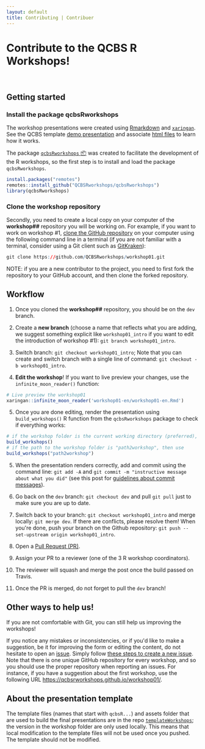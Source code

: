 ```yaml
---
layout: default
title: Contributing | Contribuer
---
```



# Contribute to the QCBS R Workshops!
<br>

## Getting started

### Install the package qcbsRworkshops

The workshop presentations were created using [Rmarkdown](https://rmarkdown.rstudio.com/) and
[`xaringan`](https://bookdown.org/yihui/rmarkdown/xaringan.html). See the QCBS
template [demo presentation](https://qcbsrworkshops.github.io/templateWorkshops/) and associate [html files](https://raw.githubusercontent.com/QCBSRworkshops/templateWorkshops/master/index.html) to learn how it works.

The package [`qcbsRworkshops` :package:](https://github.com/QCBSRworkshops/qcbsRworkshops) was created to facilitate the development of the R workshops, so the first step is to install and load the package `qcbsRworkshops`.

```r
install.packages("remotes")
remotes::install_github("QCBSRworkshops/qcbsRworkshops")
library(qcbsRworkshops)
```

### Clone the workshop repository

Secondly, you need to create a local copy on your computer of the **workshop##**
repository you will be working on. For example, if you want to work on workshop
\#1, [clone the GitHub
repository](https://help.github.com/articles/cloning-a-repository/) on your
computer using the following command line in a terminal (if you are not familiar
with a terminal, consider using a Git client such as
[GitKraken](https://www.gitkraken.com/)):

```r
git clone https://github.com/QCBSRworkshops/workshop01.git
```

NOTE: if you are a new contributor to the project, you need to first fork the repository to your GitHub account, and then clone the forked repository.

## Workflow

1. Once you cloned the **workshop##** repository, you should be on the `dev` branch.

2. Create a **new branch** (choose a name that reflects what you are adding, we suggest something explicit like `workshop01_intro` if you want to edit the introduction of workshop #1): `git branch workshop01_intro`.

3. Switch branch: `git checkout workshop01_intro`; Note that you can create and switch branch with a single line of command: `git checkout -b workshop01_intro`.

4. **Edit the workshop**! If you want to live preview your changes, use the `infinite_moon_reader()` function:

```r
# Live preview the workshop01
xaringan::infinite_moon_reader('workshop01-en/workshop01-en.Rmd')
```

5. Once you are done editing, render the presentation using `build_workshops()` R function from the `qcbsRworkshops` package to check if everything works:

```r
# if the workshop folder is the current working directory (preferred), then use
build_workshops()
# if the path to the workshop folder is "path2workshop", then use
build_workshops("path2workshop")
```

5. When the presentation renders correctly, add and commit using the command line: `git add -A` and `git commit -m "instructive message about what you did"` (see this post for [guidelines about commit messages](https://www.freecodecamp.org/news/level-you-up-to-awesome-commit-messages-a85558cb90e8/)).

6. Go back on the `dev` branch: `git checkout dev` and pull `git pull` just to make sure you are up to date.

7. Switch back to your branch: `git checkout workshop01_intro` and merge locally: `git merge dev`. If there are conflicts, please resolve them! When you're done, push your branch on the Github repository: `git push --set-upstream origin workshop01_intro`.

8. Open a [Pull Request (PR)](https://help.github.com/articles/about-pull-requests/).

9. Assign your PR to a reviewer (one of the 3 R workshop coordinators).

10. The reviewer will squash and merge the post once the build passed on Travis.

11. Once the PR is merged, do not forget to pull the `dev` branch!


## Other ways to help us!

If you are not comfortable with Git, you can still help us improving the workshops!

If you notice any mistakes or inconsistencies, or if you'd like to make a suggestion, be it for improving the form or editing the content, do not hesitate to open an [issue](https://help.github.com/articles/about-issues/). Simply follow [these steps to create a new issue](https://help.github.com/articles/creating-an-issue/). Note that there is one unique GitHub repository for every workshop, and so you should use the proper repository when reporting an issues. For instance, if you have a suggestion about the first workshop, use the following URL https://qcbsrworkshops.github.io/workshop01/.




## About the presentation template

The template files (names that start with `qcbsR...`) and assets folder that are used to build the final presentations are in the repo [`templateWorkshops`](https://github.com/QCBSRworkshops/templateWorkshops); the version in the workshop folder are only used locally. This means that local modification to the template files will not be used once you pushed. The template should not be modified. <!--use the command line : `make copy_css` to copy the template files in all the workshop folders.-->
